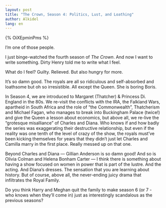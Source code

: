 ```yaml
---
layout: post
title: "The Crown, Season 4: Politics, Lust, and Loathing"
author: Alkidel
lang: en
---
```


{% OiXEpminPms %}

I’m one of those people.

I just binge-watched the fourth season of _The Crown_. And now I want to write
something. Dirty Henry told me to write what I feel.

What do I feel? Guilty. Relieved. But also hungry for more.

It’s so damn good. The royals are all so ridiculous and self-absorbed and
loathsome but oh so irresistible. All except the Queen. She is boring Boris.

In Season 4, we are introduced to Margaret (Thatcher) & Princess Di. England in
the 80s. We re-visit the conflicts with the IRA, the Falkland Wars, apartheid in
South Africa and the role of “the Commonwealth”, Thatcherism and Michael Fagan,
who manages to break into Buckingham Palace (twice!) and give the Queen a lesson
about economics, but above all, we re-live the “grotesque misalliance” of
Charles and Diana. Who knows if and how badly the series was exaggerating their
destructive relationship, but even if the reality was one tenth of the level of
crazy of the show, the royals must’ve been kicking themselves for years that
they didn’t just let Charles and Camilla marry in the first place. Really messed
up on that one.

Beyond Charles and Diana — Gillian Anderson is so damn good! And so is Olivia
Colman and Helena Bonham Carter — I think there is something about having a show
focused on women in power that is part of the lustre. And the acting. And
Diana’s dresses. The sensation that you are learning about history. But of
course, above all, the never-ending juicy drama that infiltrates the Royal
Family.

Do you think Harry and Meghan quit the family to make season 6 (or 7 - who knows
when they’ll come in) just as interestingly scandalous as the previous seasons?
